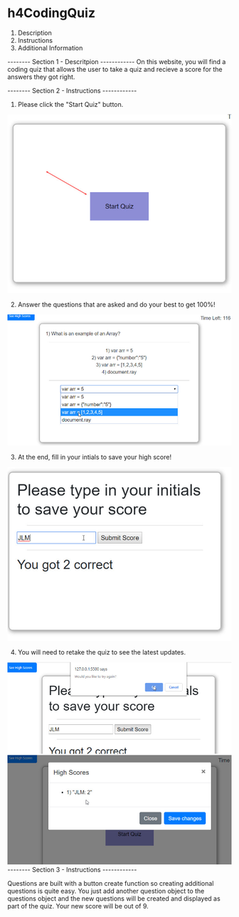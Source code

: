 # h4CodingQuiz



1) Description
2) Instructions
3) Additional Information

-------- Section 1 - Descritpion ------------
On this website, you will find a coding quiz that allows the user to take a quiz and recieve a score for the answers they got right. 


-------- Section 2 - Instructions ------------

1) Please click the "Start Quiz" button. 

![Quiz Start](images/quizButton.jpg)

2) Answer the questions that are asked and do your best to get 100%!

![Quiz Start](images/quizQuestions.jpg)

3) At the end, fill in your intials to save your high score!

![Quiz Start](images/quizScore.jpg)

4) You will need to retake the quiz to see the latest updates. 

![Quiz Start](images/latestUpdate1.jpg)
![Quiz Start](images/latestUpdate2.jpg)
-------- Section 3 - Instructions ------------

Questions are built with a button create function so creating additional questions is quite easy. You just add another question object to the questions object and the new questions will be created and displayed as part of the quiz. Your new score will be out of 9. 



